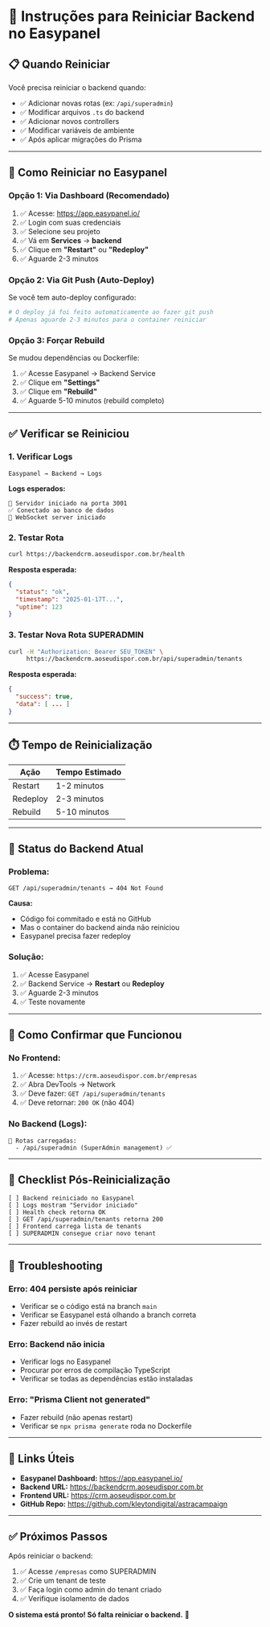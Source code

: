 # 🔄 Instruções para Reiniciar Backend no Easypanel

## 📋 **Quando Reiniciar**

Você precisa reiniciar o backend quando:
- ✅ Adicionar novas rotas (ex: `/api/superadmin`)
- ✅ Modificar arquivos `.ts` do backend
- ✅ Adicionar novos controllers
- ✅ Modificar variáveis de ambiente
- ✅ Após aplicar migrações do Prisma

---

## 🚀 **Como Reiniciar no Easypanel**

### **Opção 1: Via Dashboard (Recomendado)**

1. ✅ Acesse: https://app.easypanel.io/
2. ✅ Login com suas credenciais
3. ✅ Selecione seu projeto
4. ✅ Vá em **Services** → **backend**
5. ✅ Clique em **"Restart"** ou **"Redeploy"**
6. ✅ Aguarde 2-3 minutos

### **Opção 2: Via Git Push (Auto-Deploy)**

Se você tem auto-deploy configurado:
```bash
# O deploy já foi feito automaticamente ao fazer git push
# Apenas aguarde 2-3 minutos para o container reiniciar
```

### **Opção 3: Forçar Rebuild**

Se mudou dependências ou Dockerfile:
1. ✅ Acesse Easypanel → Backend Service
2. ✅ Clique em **"Settings"**
3. ✅ Clique em **"Rebuild"**
4. ✅ Aguarde 5-10 minutos (rebuild completo)

---

## ✅ **Verificar se Reiniciou**

### **1. Verificar Logs**
```
Easypanel → Backend → Logs
```

**Logs esperados:**
```
🚀 Servidor iniciado na porta 3001
✅ Conectado ao banco de dados
📡 WebSocket server iniciado
```

### **2. Testar Rota**
```bash
curl https://backendcrm.aoseudispor.com.br/health
```

**Resposta esperada:**
```json
{
  "status": "ok",
  "timestamp": "2025-01-17T...",
  "uptime": 123
}
```

### **3. Testar Nova Rota SUPERADMIN**
```bash
curl -H "Authorization: Bearer SEU_TOKEN" \
     https://backendcrm.aoseudispor.com.br/api/superadmin/tenants
```

**Resposta esperada:**
```json
{
  "success": true,
  "data": [ ... ]
}
```

---

## ⏱️ **Tempo de Reinicialização**

| Ação | Tempo Estimado |
|------|----------------|
| Restart | 1-2 minutos |
| Redeploy | 2-3 minutos |
| Rebuild | 5-10 minutos |

---

## 🔴 **Status do Backend Atual**

### **Problema:**
```
GET /api/superadmin/tenants → 404 Not Found
```

**Causa:** 
- Código foi commitado e está no GitHub
- Mas o container do backend ainda não reiniciou
- Easypanel precisa fazer redeploy

### **Solução:**
1. ✅ Acesse Easypanel
2. ✅ Backend Service → **Restart** ou **Redeploy**
3. ✅ Aguarde 2-3 minutos
4. ✅ Teste novamente

---

## 🧪 **Como Confirmar que Funcionou**

### **No Frontend:**
1. ✅ Acesse: `https://crm.aoseudispor.com.br/empresas`
2. ✅ Abra DevTools → Network
3. ✅ Deve fazer: `GET /api/superadmin/tenants`
4. ✅ Deve retornar: `200 OK` (não 404)

### **No Backend (Logs):**
```
🔧 Rotas carregadas:
  - /api/superadmin (SuperAdmin management) ✅
```

---

## 📝 **Checklist Pós-Reinicialização**

```
[ ] Backend reiniciado no Easypanel
[ ] Logs mostram "Servidor iniciado"
[ ] Health check retorna OK
[ ] GET /api/superadmin/tenants retorna 200
[ ] Frontend carrega lista de tenants
[ ] SUPERADMIN consegue criar novo tenant
```

---

## 🚨 **Troubleshooting**

### **Erro: 404 persiste após reiniciar**
- Verificar se o código está na branch `main`
- Verificar se Easypanel está olhando a branch correta
- Fazer rebuild ao invés de restart

### **Erro: Backend não inicia**
- Verificar logs no Easypanel
- Procurar por erros de compilação TypeScript
- Verificar se todas as dependências estão instaladas

### **Erro: "Prisma Client not generated"**
- Fazer rebuild (não apenas restart)
- Verificar se `npx prisma generate` roda no Dockerfile

---

## 🔗 **Links Úteis**

- **Easypanel Dashboard:** https://app.easypanel.io/
- **Backend URL:** https://backendcrm.aoseudispor.com.br
- **Frontend URL:** https://crm.aoseudispor.com.br
- **GitHub Repo:** https://github.com/kleytondigital/astracampaign

---

## ✅ **Próximos Passos**

Após reiniciar o backend:
1. ✅ Acesse `/empresas` como SUPERADMIN
2. ✅ Crie um tenant de teste
3. ✅ Faça login como admin do tenant criado
4. ✅ Verifique isolamento de dados

**O sistema está pronto! Só falta reiniciar o backend.** 🎉

